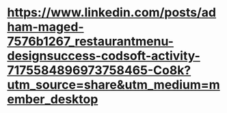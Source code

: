 # https://www.linkedin.com/posts/adham-maged-7576b1267_restaurantmenu-designsuccess-codsoft-activity-7175584896973758465-Co8k?utm_source=share&utm_medium=member_desktop
